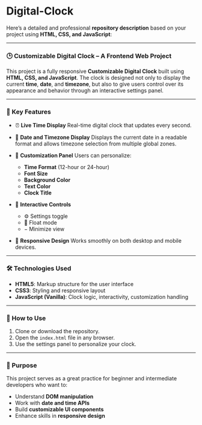 # Digital-Clock
Here’s a detailed and professional **repository description** based on your project using **HTML, CSS, and JavaScript**:

---

### 🕒 Customizable Digital Clock – A Frontend Web Project

This project is a fully responsive **Customizable Digital Clock** built using **HTML, CSS, and JavaScript**. The clock is designed not only to display the current **time**, **date**, and **timezone**, but also to give users control over its appearance and behavior through an interactive settings panel.

---

### 🌟 Key Features

* ⏰ **Live Time Display**
  Real-time digital clock that updates every second.

* 📅 **Date and Timezone Display**
  Displays the current date in a readable format and allows timezone selection from multiple global zones.

* 🎨 **Customization Panel**
  Users can personalize:

  * **Time Format** (12-hour or 24-hour)
  * **Font Size**
  * **Background Color**
  * **Text Color**
  * **Clock Title**

* 🔧 **Interactive Controls**

  * ⚙️ Settings toggle
  * 📌 Float mode
  * − Minimize view

* 📱 **Responsive Design**
  Works smoothly on both desktop and mobile devices.

---

### 🛠️ Technologies Used

* **HTML5**: Markup structure for the user interface
* **CSS3**: Styling and responsive layout
* **JavaScript (Vanilla)**: Clock logic, interactivity, customization handling

---

### 🚀 How to Use

1. Clone or download the repository.
2. Open the `index.html` file in any browser.
3. Use the settings panel to personalize your clock.

---

### 🎯 Purpose

This project serves as a great practice for beginner and intermediate developers who want to:

* Understand **DOM manipulation**
* Work with **date and time APIs**
* Build **customizable UI components**
* Enhance skills in **responsive design**
